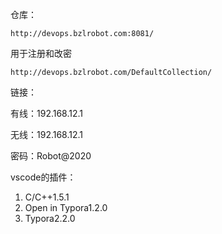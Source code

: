 仓库：

```
http://devops.bzlrobot.com:8081/
```

用于注册和改密

```
http://devops.bzlrobot.com/DefaultCollection/
```

链接：

有线：192.168.12.1

无线：192.168.12.1

密码：Robot@2020

vscode的插件：

1. C/C++1.5.1
2. Open in Typora1.2.0
3. Typora2.2.0





##



